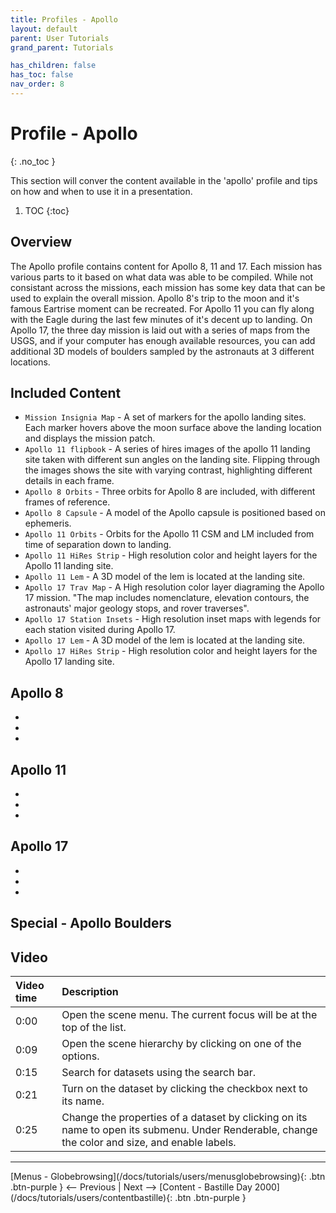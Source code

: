 ```yaml
---
title: Profiles - Apollo
layout: default
parent: User Tutorials
grand_parent: Tutorials

has_children: false
has_toc: false
nav_order: 8
---
```


# Profile - Apollo
{: .no_toc }

This section will conver the content available in the 'apollo' profile and tips on how and when to use it in a presentation.

1. TOC
{:toc}

## Overview
The Apollo profile contains content for Apollo 8, 11 and 17. Each mission has various parts to it based on what data was able to be compiled. While not consistant across the missions, each mission has some key data that can be used to explain the overall mission. Apollo 8's trip to the moon and it's famous Eartrise moment can be recreated. For Apollo 11 you can fly along with the Eagle during the last few minutes of it's decent up to landing. On Apollo 17, the three day mission is laid out with a series of maps from the USGS, and if your computer has enough available resources, you can add additional 3D models of boulders sampled by the astronauts at 3 different locations. 

## Included Content
 - `Mission Insignia Map` - A set of markers for the apollo landing sites. Each marker hovers above the moon surface above the landing location and displays the mission patch. 
 - `Apollo 11 flipbook` - A series of hires images of the apollo 11 landing site taken with different sun angles on the landing site. Flipping through the images shows the site with varying contrast, highlighting different details in each frame. 
 - `Apollo 8 Orbits` - Three orbits for Apollo 8 are included, with different frames of reference.
 - `Apollo 8 Capsule` - A model of the Apollo capsule is positioned based on ephemeris.
 - `Apollo 11 Orbits` - Orbits for the Apollo 11 CSM and LM included from time of separation down to landing.
 - `Apollo 11 HiRes Strip` - High resolution color and height layers for the Apollo 11 landing site.
 - `Apollo 11 Lem` - A 3D model of the lem is located at the landing site. 
 - `Apollo 17 Trav Map` - A High resolution color layer diagraming the Apollo 17 mission. "The map includes nomenclature, elevation contours, the astronauts' major geology stops, and rover traverses".
 - `Apollo 17 Station Insets` - High resolution inset maps with legends for each station visited during Apollo 17.
 - `Apollo 17 Lem` - A 3D model of the lem is located at the landing site.
 - `Apollo 17 HiRes Strip` - High resolution color and height layers for the Apollo 17 landing site.

## Apollo 8
 - 
 - 
 - 

## Apollo 11
 - 
 - 
 - 

## Apollo 17
 - 
 - 
 - 

## Special - Apollo Boulders

## Video


| Video time | Description |
|:-------------|:------------------|
| 0:00 | Open the scene menu. The current focus will be at the top of the list. |
| 0:09 | Open the scene hierarchy by clicking on one of the options. |
| 0:15 | Search for datasets using the search bar. |
| 0:21 | Turn on the dataset by clicking the checkbox next to its name. |
| 0:25 | Change the properties of a dataset by clicking on its name to open its submenu. Under Renderable, change the color and size, and enable labels. |

---
<span class="v-align-middle">
[Menus - Globebrowsing](/docs/tutorials/users/menusglobebrowsing){: .btn .btn-purple }
</span>
<span class="fs-6"><-- Previous |</span>
<span class="fs-6">Next -->  </span>
<span class="v-align-middle">
[Content - Bastille Day 2000](/docs/tutorials/users/contentbastille){: .btn .btn-purple }
</span>

